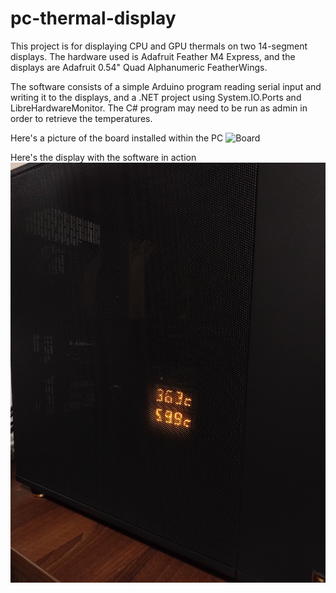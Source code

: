 # pc-thermal-display

This project is for displaying CPU and GPU thermals on two 14-segment displays.
The hardware used is Adafruit Feather M4 Express, and the displays are
Adafruit 0.54" Quad Alphanumeric FeatherWings.

The software consists of a simple Arduino program reading serial input and writing
it to the displays, and a .NET project using System.IO.Ports and LibreHardwareMonitor.
The C# program may need to be run as admin  in order to retrieve the temperatures.

Here's a picture of the board installed within the PC
![Board](./docs/pc-thermal-display-demo-0.JPG)

Here's the display with the software in action
![Display](./docs/pc-thermal-display-demo-1.JPG)